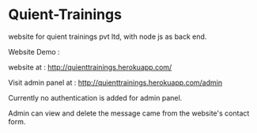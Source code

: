 # Quient-Trainings
website for quient trainings pvt ltd, with node js as back end.

Website Demo :

 website at : http://quienttrainings.herokuapp.com/

Visit admin panel at : http://quienttrainings.herokuapp.com/admin

Currently no authentication is added for admin panel.

Admin can view and delete the message came from the website's contact form.
